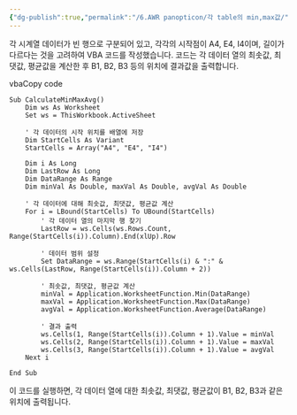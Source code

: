 ```yaml
---
{"dg-publish":true,"permalink":"/6.AWR panopticon/각 table의 min,max값/","dgPassFrontmatter":true}
---
```



각 시계열 데이터가 빈 행으로 구분되어 있고, 각각의 시작점이 A4, E4, I4이며, 길이가 다르다는 것을 고려하여 VBA 코드를 작성했습니다. 코드는 각 데이터 열의 최솟값, 최댓값, 평균값을 계산한 후 B1, B2, B3 등의 위치에 결과값을 출력합니다.

vbaCopy code

```
Sub CalculateMinMaxAvg()
    Dim ws As Worksheet
    Set ws = ThisWorkbook.ActiveSheet
    
    ' 각 데이터의 시작 위치를 배열에 저장
    Dim StartCells As Variant
    StartCells = Array("A4", "E4", "I4")
    
    Dim i As Long
    Dim LastRow As Long
    Dim DataRange As Range
    Dim minVal As Double, maxVal As Double, avgVal As Double
    
    ' 각 데이터에 대해 최솟값, 최댓값, 평균값 계산
    For i = LBound(StartCells) To UBound(StartCells)
        ' 각 데이터 열의 마지막 행 찾기
        LastRow = ws.Cells(ws.Rows.Count, Range(StartCells(i)).Column).End(xlUp).Row
        
        ' 데이터 범위 설정
        Set DataRange = ws.Range(StartCells(i) & ":" & ws.Cells(LastRow, Range(StartCells(i)).Column + 2))
        
        ' 최솟값, 최댓값, 평균값 계산
        minVal = Application.WorksheetFunction.Min(DataRange)
        maxVal = Application.WorksheetFunction.Max(DataRange)
        avgVal = Application.WorksheetFunction.Average(DataRange)
        
        ' 결과 출력
        ws.Cells(1, Range(StartCells(i)).Column + 1).Value = minVal
        ws.Cells(2, Range(StartCells(i)).Column + 1).Value = maxVal
        ws.Cells(3, Range(StartCells(i)).Column + 1).Value = avgVal
    Next i

End Sub

```

이 코드를 실행하면, 각 데이터 열에 대한 최솟값, 최댓값, 평균값이 B1, B2, B3과 같은 위치에 출력됩니다.